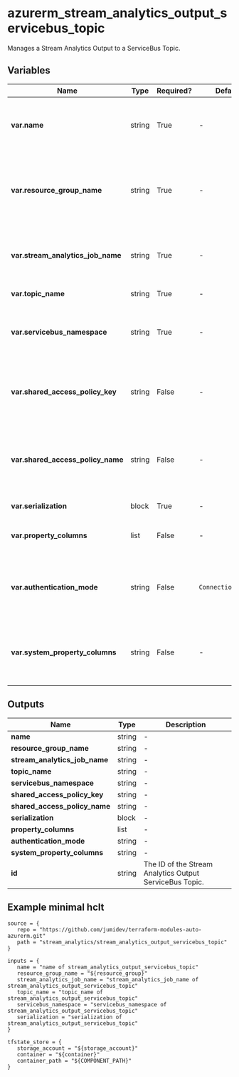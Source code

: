 # azurerm_stream_analytics_output_servicebus_topic

Manages a Stream Analytics Output to a ServiceBus Topic.

## Variables

| Name | Type | Required? |  Default  |  possible values |  Description |
| ---- | ---- | --------- |  ----------- | ----------- | ----------- |
| **var.name** | string | True | -  |  -  |  The name of the Stream Output. Changing this forces a new resource to be created. | 
| **var.resource_group_name** | string | True | -  |  -  |  The name of the Resource Group where the Stream Analytics Job exists. Changing this forces a new resource to be created. | 
| **var.stream_analytics_job_name** | string | True | -  |  -  |  The name of the Stream Analytics Job. Changing this forces a new resource to be created. | 
| **var.topic_name** | string | True | -  |  -  |  The name of the Service Bus Topic. | 
| **var.servicebus_namespace** | string | True | -  |  -  |  The namespace that is associated with the desired Event Hub, Service Bus Topic, Service Bus Topic, etc. | 
| **var.shared_access_policy_key** | string | False | -  |  -  |  The shared access policy key for the specified shared access policy. Required if `authentication_mode` is `ConnectionString`. | 
| **var.shared_access_policy_name** | string | False | -  |  -  |  The shared access policy name for the Event Hub, Service Bus Queue, Service Bus Topic, etc. Required if `authentication_mode` is `ConnectionString`. | 
| **var.serialization** | block | True | -  |  -  |  A `serialization` block. | 
| **var.property_columns** | list | False | -  |  -  |  A list of property columns to add to the Service Bus Topic output. | 
| **var.authentication_mode** | string | False | `ConnectionString`  |  `Msi`, `ConnectionString`  |  The authentication mode for the Stream Output. Possible values are `Msi` and `ConnectionString`. Defaults to `ConnectionString`. | 
| **var.system_property_columns** | string | False | -  |  -  |  A key-value pair of system property columns that will be attached to the outgoing messages for the Service Bus Topic Output. | 



## Outputs

| Name | Type | Description |
| ---- | ---- | --------- | 
| **name** | string  | - | 
| **resource_group_name** | string  | - | 
| **stream_analytics_job_name** | string  | - | 
| **topic_name** | string  | - | 
| **servicebus_namespace** | string  | - | 
| **shared_access_policy_key** | string  | - | 
| **shared_access_policy_name** | string  | - | 
| **serialization** | block  | - | 
| **property_columns** | list  | - | 
| **authentication_mode** | string  | - | 
| **system_property_columns** | string  | - | 
| **id** | string  | The ID of the Stream Analytics Output ServiceBus Topic. | 

## Example minimal hclt

```hcl
source = {
   repo = "https://github.com/jumidev/terraform-modules-auto-azurerm.git" 
   path = "stream_analytics/stream_analytics_output_servicebus_topic" 
}

inputs = {
   name = "name of stream_analytics_output_servicebus_topic" 
   resource_group_name = "${resource_group}" 
   stream_analytics_job_name = "stream_analytics_job_name of stream_analytics_output_servicebus_topic" 
   topic_name = "topic_name of stream_analytics_output_servicebus_topic" 
   servicebus_namespace = "servicebus_namespace of stream_analytics_output_servicebus_topic" 
   serialization = "serialization of stream_analytics_output_servicebus_topic" 
}

tfstate_store = {
   storage_account = "${storage_account}" 
   container = "${container}" 
   container_path = "${COMPONENT_PATH}" 
}


```